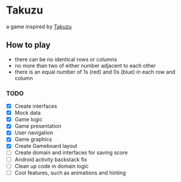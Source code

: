 # Takuzu
a game inspired by [Takuzu](https://en.wikipedia.org/wiki/Takuzu)

## How to play
 - there can be no identical rows or columns
 - no more than two of either number adjacent to each other
 - there is an equal number of 1s (red) and 0s (blue) in each row and column

### TODO
- [X] Create interfaces
- [X] Mock data
- [X] Game logic
- [X] Game presentation
- [X] User navigation
- [X] Game graphics
- [X] Create Gameboard layout
- [ ] Create domain and interfaces for saving score
- [ ] Android activity backstack fix
- [ ] Clean up code in domain logic
- [ ] Cool features, such as animations and hinting
